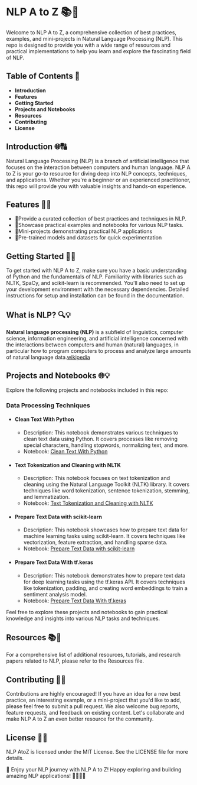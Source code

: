 # NLP A to Z 📚🚀

Welcome to NLP A to Z, a comprehensive collection of best practices, examples, and mini-projects in Natural Language Processing (NLP). This repo is designed to provide you with a wide range of resources and practical implementations to help you learn and explore the fascinating field of NLP.

## Table of Contents 📖
- **Introduction**
- **Features**
- **Getting Started**
- **Projects and Notebooks**
- **Resources**
- **Contributing**
- **License**

## Introduction 🌐🔠

Natural Language Processing (NLP) is a branch of artificial intelligence that focuses on the interaction between computers and human language. NLP A to Z is your go-to resource for diving deep into NLP concepts, techniques, and applications. Whether you're a beginner or an experienced practitioner, this repo will provide you with valuable insights and hands-on experience.
    
## Features 🚀🌟
- 📌Provide a curated collection of best practices and techniques in NLP.
- 📌Showcase practical examples and notebooks for various NLP tasks.
- 📌Mini-projects demonstrating practical NLP applications
- 📌Pre-trained models and datasets for quick experimentation

## Getting Started 🏁🔑
To get started with NLP A to Z, make sure you have a basic understanding of Python and the fundamentals of NLP. Familiarity with libraries such as NLTK, SpaCy, and scikit-learn is recommended. You'll also need to set up your development environment with the necessary dependencies. Detailed instructions for setup and installation can be found in the documentation.

## What is NLP? 🔍💡
**Natural language processing (NLP)** is a subfield of linguistics, computer science, information engineering, and artificial intelligence concerned with the interactions between computers and human (natural) languages, in particular how to program computers to process and analyze large amounts of natural language data.[wikipedia](https://en.wikipedia.org/wiki/Natural_language_processing)

## Projects and Notebooks 🌐💡
Explore the following projects and notebooks included in this repo:

### Data Processing Techniques
- #### Clean Text With Python
    - Description: This notebook demonstrates various techniques to clean text data using Python. It covers processes like removing special characters, handling stopwords, normalizing text, and more.
    - Notebook: [Clean Text With Python](clean_text_with_python.ipynb)

- #### Text Tokenization and Cleaning with NLTK
    - Description: This notebook focuses on text tokenization and cleaning using the Natural Language Toolkit (NLTK) library. It covers techniques like word tokenization, sentence tokenization, stemming, and lemmatization.
    - Notebook: [Text Tokenization and Cleaning with NLTK](cleaning_with_nltk.ipynb)

- #### Prepare Text Data with scikit-learn
    - Description: This notebook showcases how to prepare text data for machine learning tasks using scikit-learn. It covers techniques like vectorization, feature extraction, and handling sparse data.
    - Notebook: [Prepare Text Data with scikit-learn](prepare_text_data_with_scikit-learn.ipynb)

- #### Prepare Text Data With tf.keras
    - Description: This notebook demonstrates how to prepare text data for deep learning tasks using the tf.keras API. It covers techniques like tokenization, padding, and creating word embeddings to train a sentiment analysis model.
    - Notebook: [Prepare Text Data With tf.keras](prepare_text_with_tf.keras.ipynb)

Feel free to explore these projects and notebooks to gain practical knowledge and insights into various NLP tasks and techniques.

## Resources 📚📝
For a comprehensive list of additional resources, tutorials, and research papers related to NLP, please refer to the Resources file.

## Contributing 👥🤝
Contributions are highly encouraged! If you have an idea for a new best practice, an interesting example, or a mini-project that you'd like to add, please feel free to submit a pull request. We also welcome bug reports, feature requests, and feedback on existing content. Let's collaborate and make NLP A to Z an even better resource for the community.

## License 📝📜
NLP AtoZ is licensed under the MIT License. See the LICENSE file for more details.

🌟 Enjoy your NLP journey with NLP A to Z! Happy exploring and building amazing NLP applications! 👩‍💻👨‍💻
